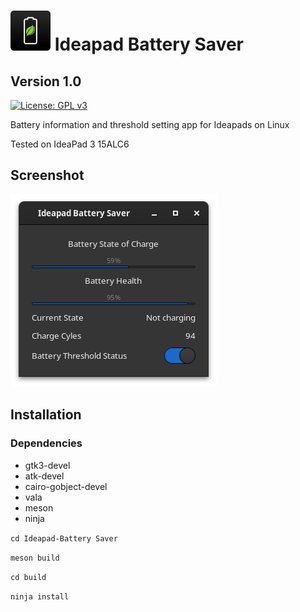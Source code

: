 # ![icon](data/icon.png)   Ideapad Battery Saver
## Version 1.0

[![License: GPL v3](https://img.shields.io/badge/License-GPL%20v3-blue.svg)](http://www.gnu.org/licenses/gpl-3.0)

Battery information and threshold setting app for Ideapads on Linux

Tested on IdeaPad 3 15ALC6

## Screenshot

![alt text](data/screenshot.png)

## Installation

### Dependencies

- gtk3-devel
- atk-devel
- cairo-gobject-devel
- vala
- meson
- ninja


` cd Ideapad-Battery Saver `

` meson build `

` cd build `

` ninja install `
